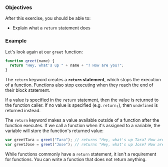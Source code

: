 <!--{ ids:[148], language:'JavaScript', type:'workshop', order: 4, name:'`return` statement', description:'Stop a function's execution' } -->
### Objectives

After this exercise, you should be able to:

- Explain what a `return` statement does

### Example

Let's look again at our `greet` function:

```js
function greet(name) {
  return "Hey, what's up " + name + "? How are you?";
}
```

The `return` keyword creates a __`return` statement__, which stops the execution of a function. Functions also stop executing when they reach the end of their block statement.

If a value is specified in the `return` statement, then the value is returned to the function caller. If no value is specified (e.g. `return;`), then `undefined` is returned instead.

The `return` keyword makes a value available outside of a function after the function executes. If we call a function when it's assigned to a variable, the variable will store the function's returned value:

```js
var greetTara = greet("Tara"); // returns "Hey, what's up Tara? How are you?"
var greetJose = greet("Jose"); // returns "Hey, what's up Jose? How are you?"
```

While functions commonly have a `return` statement, it isn't a requirement for functions. You can write a function that does not return anything.
